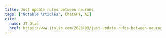 ```yaml
---
title: Just update rules between neurons
tags: ["Notable Articles", ChatGPT, AI]
cite:
  name: JT Olio
  href: https://www.jtolio.com/2023/03/just-update-rules-between-neurons/
---
```

